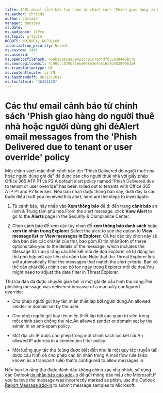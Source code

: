 ```yaml
---
title: 2491 email cảnh báo tin nhắn từ chính sách 'Phish giao hàng do người thuê nhà hoặc người dùng ghi đè
ms.author: chrisda
author: chrisda
manager: dansimp
ms.date: ''
ms.audience: ITPro
ms.topic: article
ROBOTS: NOINDEX, NOFOLLOW
localization_priority: Normal
ms.custom: 2491
ms.assetid: ''
ms.openlocfilehash: 456b186ecea59422c791c79d4df056ad8446bc70
ms.sourcegitcommit: 7c90dcc570d32ebd968e3e4e816a7b482890b3a4
ms.translationtype: MT
ms.contentlocale: vi-VN
ms.lasthandoff: 08/13/2019
ms.locfileid: "36391628"
---
```

# <a name="alert-email-messages-from-the-phish-delivered-due-to-tenant-or-user-override-policy"></a><span data-ttu-id="3f1b3-102">Các thư email cảnh báo từ chính sách 'Phish giao hàng do người thuê nhà hoặc người dùng ghi đè</span><span class="sxs-lookup"><span data-stu-id="3f1b3-102">Alert email messages from the 'Phish Delivered due to tenant or user override' policy</span></span>

<span data-ttu-id="3f1b3-103">Một chính sách mặc định cảnh báo tên "Phish Delivered do người thuê nhà hoặc người dùng ghi đè" đã được cán cho người thuê nhà với giấy phép Office 365 ATP P1 và P2.</span><span class="sxs-lookup"><span data-stu-id="3f1b3-103">A default alert policy named "Phish Delivered due to tenant or user override" has been rolled out to tenants with Office 365 ATP P1 and P2 licenses.</span></span> <span data-ttu-id="3f1b3-104">Nếu bạn nhận được thông báo này, dưới đây là các bước điều tra:</span><span class="sxs-lookup"><span data-stu-id="3f1b3-104">If you received this alert, here are the steps to investigate:</span></span>

1. <span data-ttu-id="3f1b3-105">Từ cảnh báo, hãy nhấp vào **Xem thông báo** để đi đến trang **cảnh báo** an ninh & Trung tâm phù hợp.</span><span class="sxs-lookup"><span data-stu-id="3f1b3-105">From the alert message, click **View Alert** to go to the **Alerts** page in the Security & Compliance Center.</span></span>

2. <span data-ttu-id="3f1b3-106">Chọn cảnh báo để xem các tùy chọn để **xem thông báo danh sách** hoặc **xem tin nhắn trong Explorer**.</span><span class="sxs-lookup"><span data-stu-id="3f1b3-106">Select the alert to see the option to **View message list** or **View messages in Explorer**.</span></span> <span data-ttu-id="3f1b3-107">Cả hai các tùy chọn này sẽ đưa bạn đến các chi tiết của thư, bao gồm ID tin nhắn</span><span class="sxs-lookup"><span data-stu-id="3f1b3-107">Both of these options take you to the details of the message, which includes the Message ID.</span></span> <span data-ttu-id="3f1b3-108">Lưu ý rằng các liên kết mối đe dọa Explorer sẽ tự động lọc thư phù hợp với các tiêu chí cảnh báo.</span><span class="sxs-lookup"><span data-stu-id="3f1b3-108">Note that the Threat Explorer link will automatically filter the messages that match the alert criteria.</span></span> <span data-ttu-id="3f1b3-109">Bạn có thể cần phải điều chỉnh các bộ lọc ngày trong Explorer mối đe dọa.</span><span class="sxs-lookup"><span data-stu-id="3f1b3-109">You might need to adjust the date filter in Threat Explorer.</span></span>

<span data-ttu-id="3f1b3-110">Thư lừa đảo đã được chuyển giao bởi vì một ghi đè cấu hình thủ công:</span><span class="sxs-lookup"><span data-stu-id="3f1b3-110">The phishing message was delivered because of a manually configured override:</span></span>

- <span data-ttu-id="3f1b3-111">Cho phép người gửi hay tên miền thiết lập bởi người dùng.</span><span class="sxs-lookup"><span data-stu-id="3f1b3-111">An allowed sender or domain set by the user.</span></span>

- <span data-ttu-id="3f1b3-112">Cho phép người gửi hay tên miền thiết lập bởi các quản trị viên trong một chính sách chống thư rác.</span><span class="sxs-lookup"><span data-stu-id="3f1b3-112">An allowed sender or domain set by the admin in an anti-spam policy.</span></span>

- <span data-ttu-id="3f1b3-113">Một địa chỉ IP được cho phép trong một chính sách lọc kết nối.</span><span class="sxs-lookup"><span data-stu-id="3f1b3-113">An allowed IP address in a connection filter policy.</span></span>

- <span data-ttu-id="3f1b3-114">Một luồng quy tắc thư (cũng được biết đến như là một quy tắc truyền tải) được cấu hình để cho phép các tin nhắn trong.</span><span class="sxs-lookup"><span data-stu-id="3f1b3-114">A mail flow rule (also known as a transport rule) that's configured to allow messages in.</span></span>

<span data-ttu-id="3f1b3-115">Nếu bạn tin rằng thư được đánh dấu không chính xác như phish, sử dụng các Outlook [tin nhắn báo cáo add-in](https://support.office.com/article/b5caa9f1-cdf3-4443-af8c-ff724ea719d2) để gửi thông báo mẫu cho Microsoft.</span><span class="sxs-lookup"><span data-stu-id="3f1b3-115">If you believe the message was incorrectly marked as phish, use the Outlook [Report Message add-in](https://support.office.com/article/b5caa9f1-cdf3-4443-af8c-ff724ea719d2) to submit message samples to Microsoft.</span></span>
